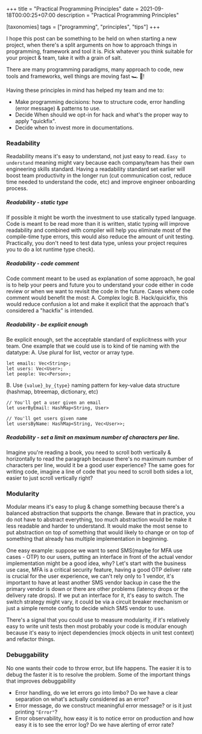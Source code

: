 +++
title = "Practical Programming Principles"
date = 2021-09-18T00:00:25+07:00
description = "Practical Programming Principles"

[taxonomies]
tags = ["programming", "principles", "tips"]
+++


I hope this post can be something to be held on when starting a new project, when there's a split arguments on
how to approach things in programming, framework and tool it is. Pick whatever you think suitable for your project & team, take it with a grain of salt.

There are many programming paradigms, many approach to code, new tools and frameworks, well things are moving fast 🏎 💨!

Having these principles in mind has helped my team and me to:
* Make programming decisions: how to structure code, error handling (error message) & patterns to use.
* Decide When should we opt-in for hack and what's the proper way to apply "quickfix".
* Decide when to invest more in documentations.

### Readability
Readability means it's easy to understand, not just easy to read. `Easy to understand` meaning might vary
because each company/team has their own engineering skills standard. Having a readability standard set earlier will boost
team productivity in the longer run (cut communication cost, reduce time needed to understand the code, etc) and improve engineer onboarding process.

##### Readability - static type
If possible it might be worth the investment to use statically typed language. Code is meant to be read more than it is written,
static typing will improve readability and combined with compiler will help you eliminate most of the compile-time type errors, this would also reduce
the amount of unit testing. Practically, you don't need to test data type, unless your project requires you to do a lot runtime type check).

##### Readability - code comment
Code comment meant to be used as explanation of some approach,  he goal is to help your peers and future you to understand your code
either in code review or when we want to revisit the code in the future. Cases where code comment would benefit the most:
A. Complex logic
B. Hack/quickfix, this would reduce confusion a lot and make it explicit that the approach that's considered a "hackfix" is intended.

##### Readability - be explicit enough
Be explicit enough, set the acceptable standard of explicitness with your team.
One example that we could use is to kind of tie naming with the datatype:
A. Use plural for list, vector or array type.
```
let emails: Vec<String>;
let users: Vec<User>;
let people: Vec<Person>;
```

B. Use `{value}_by_{type}` naming pattern for key-value data structure (hashmap, btreemap, dictionary, etc)
```
// You'll get a user given an email
let userByEmail: HashMap<String, User>

// You'll get users given name
let usersByName: HashMap<String, Vec<User>>;
```

##### Readability - set a limit on maximum number of characters per line.
Imagine you're reading a book, you need to scroll both vertically & horizontally
to read the paragraph because there's no maximum number of characters per line,
would it be a good user experience? The same goes for writing code, imagine a line of code
that you need to scroll both sides a lot, easier to just scroll vertically right?


### Modularity
Modular means it's easy to plug & change something because there's a balanced abstraction
that supports the change. Beware that in practice, you do not have to abstract everything,
too much abstraction would be make it less readable and harder to understand. It
would make the most sense to put abstraction on top of something that would likely to change or
on top of something that already has multiple implementation in beginning.

One easy example: suppose we want to send
SMS(maybe for MFA use cases - OTP) to our users, putting an interface in front of the actual vendor
implementation might be a good idea, why? Let's start with the business use case, MFA is a critical security feature, having a good OTP deliver rate is crucial for the user experience, we
can't rely only to 1 vendor, it's important to have at least another SMS vendor backup in case the the primary vendor is down or there are other problems (latency drops or the delivery rate drops).
If we put an interface for it, it's easy to switch. The switch strategy might vary, it could be via a circuit breaker mechanism or just a simple remote config to decide which SMS vendor to use.

There's a signal that you could use to measure modularity, if it's relatively easy
to write unit tests then most probably your code is modular enough because it's easy
to inject dependencies (mock objects in unit test context) and refactor things.

### Debuggability
No one wants their code to throw error, but life happens. The easier it is to debug the faster it is to resolve the problem.
Some of the important things that improves debuggability
* Error handling, do we let errors go into limbo? Do we have a clear separation on what's actually considered as an error?
* Error message, do we construct meaningful error message? or is it just printing `"Error"`?
* Error observability, how easy it is to notice error on production and how easy it is to see the error log? Do we have alerting of error rate?
